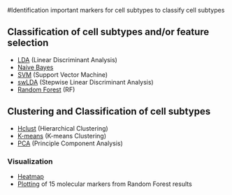 #Identification important markers for cell subtypes to classify cell subtypes

## Classification of cell subtypes and/or feature selection
- [LDA](https://vanngocthuyla.github.io/posts/ML/LDA) (Linear Discriminant Analysis)
- [Naive Bayes](https://vanngocthuyla.github.io/posts/ML/Naive_Bayes)
- [SVM](https://vanngocthuyla.github.io/posts/ML/sequencing/SVM) (Support Vector Machine)
- [swLDA](https://vanngocthuyla.github.io/posts/ML/sequencing/swLDA) (Stepwise Linear Discriminant Analysis)
- [Random Forest](https://vanngocthuyla.github.io/posts/ML/sequencing/RF) (RF)

## Clustering and Classification of cell subtypes
- [Hclust](https://vanngocthuyla.github.io/posts/ML/sequencing/hclust)  (Hierarchical Clustering)
- [K-means](https://vanngocthuyla.github.io/posts/ML/sequencing/kmean) (K-means Clustering)
- [PCA](https://vanngocthuyla.github.io/posts/ML/sequencing/PCA) (Principle Component Analysis)

### Visualization
- [Heatmap](https://vanngocthuyla.github.io/posts/ML/sequencing/Heatmap)
- [Plotting](https://vanngocthuyla.github.io/posts/ML/sequencing/PCA_Plot) of 15 molecular markers from Random Forest results 
